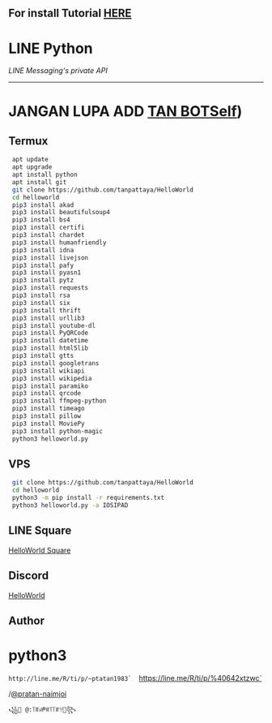 ## For install Tutorial [HERE](https://www.youtube.com/watch?v=tw5OraE7C4c&feature=youtu.be)
# LINE Python

*LINE Messaging's private API*

----

# JANGAN LUPA ADD [TAN BOTSelf](https://line.me/R/ti/p/~ptatan1983'))

## Termux

```sh
 apt update
 apt upgrade
 apt install python
 apt install git
 git clone https://github.com/tanpattaya/HelloWorld
 cd helloworld
 pip3 install akad
 pip3 install beautifulsoup4
 pip3 install bs4
 pip3 install certifi
 pip3 install chardet
 pip3 install humanfriendly
 pip3 install idna
 pip3 install livejson
 pip3 install pafy
 pip3 install pyasn1
 pip3 install pytz
 pip3 install requests
 pip3 install rsa
 pip3 install six
 pip3 install thrift
 pip3 install urllib3
 pip3 install youtube-dl
 pip3 install PyQRCode
 pip3 install datetime
 pip3 install html5lib
 pip3 install gtts
 pip3 install googletrans
 pip3 install wikiapi
 pip3 install wikipedia
 pip3 install paramiko
 pip3 install qrcode
 pip3 install ffmpeg-python
 pip3 install timeago
 pip3 install pillow
 pip3 install MoviePy
 pip3 install python-magic
 python3 helloworld.py
```

## VPS

```sh
 git clone https://github.com/tanpattaya/HelloWorld
 cd helloworld
 python3 -m pip install -r requirements.txt
 python3 helloworld.py -a IOSIPAD
```

## LINE Square
[HelloWorld Square](https://line.me/ti/g2/JGUODBE4RE)

## Discord

[HelloWorld](https://discord.gg/5jqbutB)

## Author
# python3
   ``http://line.me/R/ti/p/~ptatan1983` 
   ``https://line.me/R/ti/p/%40642xtzwc`

   /[@pratan-naimjoi](https://www.linkedin.com/in/pratan-naimjoi)

    ꧁💓 @:꓄ꍏꈤᖘꍏ꓄꓄ꍏꌩ💓꧂   
